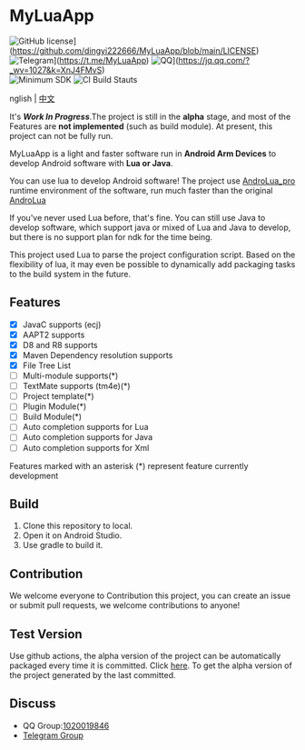 # MyLuaApp
![GitHub license](https://img.shields.io/github/license/dingyi222666/MyLuaApp)](https://github.com/dingyi222666/MyLuaApp/blob/main/LICENSE)
![Telegram](https://img.shields.io/badge/Join-Telegram-blue)](https://t.me/MyLuaApp)
![QQ](https://img.shields.io/badge/Join-QQ_Group-ff69b4)](https://jq.qq.com/?_wv=1027&k=XnJ4FMvS)   
![Minimum SDK](https://img.shields.io/badge/Minimum%20SDK-26-%23ff5252)
![CI Build Stauts](https://github.com/dingyi222666/MyLuaApp/actions/workflows/android_workflow.yml/badge.svg)

nglish | [中文](https://github.com/dingyi222666/MyLuaApp/tree/master/README_ZH.md)

It's ***Work In Progress***.The project is still in the **alpha** stage, and most of the Features are **not implemented** (such as build module). At present, this project can not be fully run.

MyLuaApp is a light and faster software run in **Android Arm Devices** to develop Android software with **Lua or Java**.

You can use lua to develop Android software! The project use [AndroLua_pro](https://github.com/nirenr/AndroLua_pro) runtime environment of the software, run much faster than the original [AndroLua](https://github.com/mkottman/AndroLua)

If you've never used Lua before, that's fine. You can still use Java to develop software, which support java or mixed of Lua and Java to develop, but there is no support plan for ndk for the time being.

This project used Lua to parse the project configuration script. Based on the flexibility of lua, it may even be possible to dynamically add packaging tasks to the build system in the future.

## Features
- [x] JavaC supports (ecj)
- [x] AAPT2 supports
- [x] D8 and R8 supports
- [x] Maven Dependency resolution supports
- [x] File Tree List
- [ ] Multi-module supports(*)
- [ ] TextMate supports (tm4e)(*)
- [ ] Project template(*)
- [ ] Plugin Module(*)
- [ ] Build Module(*)
- [ ] Auto completion supports for Lua
- [ ] Auto completion supports for Java
- [ ] Auto completion supports for Xml

Features marked with an asterisk (*) represent feature currently development

## Build
1. Clone this repository to local.
2. Open it on Android Studio.
3. Use gradle to build it.

## Contribution
We welcome everyone to Contribution this project, you can create an issue or submit pull requests, we welcome contributions to anyone!

## Test Version
Use github actions, the alpha version of the project can be automatically packaged every time it is committed. Click [here](https://github.com/dingyi222666/MyLuaApp/actions).
To get the alpha version of the project generated by the last committed.

## Discuss
 - QQ Group:[1020019846](https://jq.qq.com/?_wv=1027&k=zGdBLMr8)
 - [Telegram Group](https://t.me/MyLuaApp)
